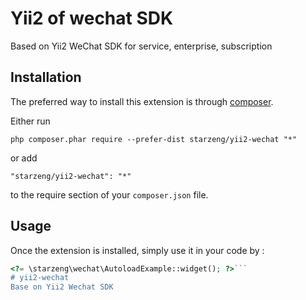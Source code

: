 Yii2 of wechat SDK
==================
Based on Yii2 WeChat SDK for service, enterprise, subscription 

Installation
------------

The preferred way to install this extension is through [composer](http://getcomposer.org/download/).

Either run

```
php composer.phar require --prefer-dist starzeng/yii2-wechat "*"
```

or add

```
"starzeng/yii2-wechat": "*"
```

to the require section of your `composer.json` file.


Usage
-----

Once the extension is installed, simply use it in your code by  :

```php
<?= \starzeng\wechat\AutoloadExample::widget(); ?>```
# yii2-wechat
Base on Yii2 Wechat SDK
